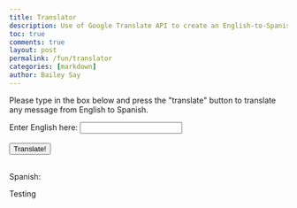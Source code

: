 ```yaml
---
title: Translator
description: Use of Google Translate API to create an English-to-Spanish translator
toc: true
comments: true
layout: post
permalink: /fun/translator
categories: [markdown]
author: Bailey Say
---
```


<title>Translator</title>

<body>
    <div class = "description">
        <p>Please type in the box below and press the "translate" button to translate any message from English to Spanish.</p>
    </div>
    <div class = "input">
        <label>Enter English here: </label>
        <input type="text" id="inputField"><br><br>
        <button id="btn">Translate!</button><br><br>
    </div>
    <div>   
        <p>Spanish:</p>
        <p id="output">Testing</p>
    </div>

</body>

<script type="text/javascript">

        document.getElementById("btn").addEventListener("click", function() {
            
            console.log("successful button call");
            
            const url = 'https://google-translate1.p.rapidapi.com/language/translate/v2';

            const encodedParams = new URLSearchParams();
            let originalText = document.getElementById("inputField").value;
            encodedParams.append("q", originalText);
            encodedParams.append("target", "es");
            encodedParams.append("source", "en");

            const options = {
                method: 'POST',
                headers: {
                    'content-type': 'application/x-www-form-urlencoded',
                    'Accept-Encoding': 'application/gzip',
                    'X-RapidAPI-Key': '251e7161e9mshbf81a60446c0900p11bbc1jsnb82befaa1258',
                    'X-RapidAPI-Host': 'google-translate1.p.rapidapi.com'
                },
                body: encodedParams
            };

            fetch(url, options)
                .then(res => res.json().then (data => {
                    console.log(data);
                    console.log(data.translations[0].translatedText);
                    document.getElementById("output").innerHTML = data.translations[0].translatedText;
                    console.log("successful fetch");
                }))
                .then(json => console.log(json))
                .catch(err => console.error('error:' + err));
            
        });
        
</script>
